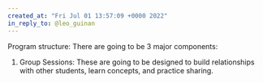 ```yaml
---
created_at: "Fri Jul 01 13:57:09 +0000 2022"
in_reply_to: @leo_guinan
---
```


Program structure: There are going to be 3 major components:

1. Group Sessions: These are going to be designed to build relationships with other students, learn concepts, and practice sharing.